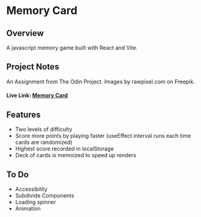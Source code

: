 # Memory Card

## Overview

A javascript memory game built with React and Vite.

## Project Notes

An Assignment from The Odin Project. Images by rawpixel.com on Freepik.

#### Live Link: [Memory Card](https://columk-memory-card.netlify.app/)

## Features

- Two levels of difficulty
- Score more points by playing faster (useEffect interval runs each time cards are randomized)
- Highest score recorded in localStorage
- Deck of cards is memoized to speed up renders

## To Do

- Accessibility
- Subdivide Components
- Loading spinner
- Animation
